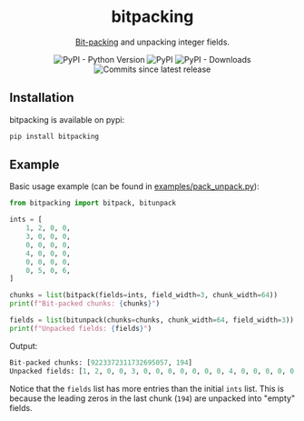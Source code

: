 <div align="center">
<h1>bitpacking</h1>

[Bit-packing](https://www.cs.cornell.edu/courses/cs3410/2024fa/notes/bitpack.html) and unpacking integer fields.

![PyPI - Python Version](https://img.shields.io/pypi/pyversions/bitpacking?style=flat-square)
![PyPI](https://img.shields.io/pypi/v/bitpacking?style=flat-square)
![PyPI - Downloads](https://img.shields.io/pypi/dm/bitpacking?style=flat-square)
![Commits since latest release](https://img.shields.io/github/commits-since/nieswand/bitpacking/latest?include_prereleases&style=flat-square)
</div>

## Installation
bitpacking is available on pypi:
```bash
pip install bitpacking
```

## Example
Basic usage example (can be found in [examples/pack_unpack.py](examples/pack_unpack.py)):

```python
from bitpacking import bitpack, bitunpack

ints = [
    1, 2, 0, 0,
    3, 0, 0, 0,
    0, 0, 0, 0,
    4, 0, 0, 0,
    0, 0, 0, 0,
    0, 5, 0, 6,
]

chunks = list(bitpack(fields=ints, field_width=3, chunk_width=64))
print(f"Bit-packed chunks: {chunks}")

fields = list(bitunpack(chunks=chunks, chunk_width=64, field_width=3))
print(f"Unpacked fields: {fields}")
```

Output:

```python
Bit-packed chunks: [9223372311732695057, 194]
Unpacked fields: [1, 2, 0, 0, 3, 0, 0, 0, 0, 0, 0, 0, 4, 0, 0, 0, 0, 0, 0, 0, 0, 5, 0, 6, 0, 0, 0, 0, 0, 0, 0, 0, 0, 0, 0, 0, 0, 0, 0, 0, 0, 0, 0]
```

Notice that the `fields` list has more entries than the initial `ints` list.
This is because the leading zeros in the last chunk (`194`) are unpacked into
"empty" fields.